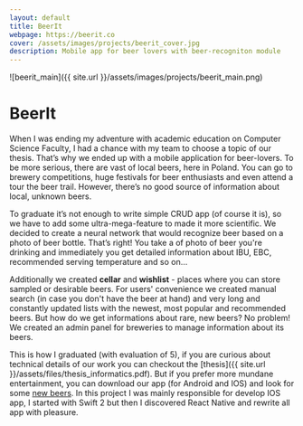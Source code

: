 ```yaml
---
layout: default
title: BeerIt
webpage: https://beerit.co
cover: /assets/images/projects/beerit_cover.jpg
description: Mobile app for beer lovers with beer-recogniton module
---
```


![beerit_main]({{ site.url }}/assets/images/projects/beerit_main.png)

# BeerIt

When I was ending my adventure with academic education on Computer Science Faculty, I had a chance with my team to choose a topic of our thesis. That’s why we ended up with a mobile application for beer-lovers. To be more serious, there are vast of local beers, here in Poland. You can go to brewery competitions, huge festivals for beer enthusiasts and even attend a tour the beer trail. However, there’s no good source of information about local, unknown beers.

To graduate it’s not enough to write simple CRUD app (of course it is), so we have to add some ultra-mega-feature to made it more scientific. We decided to create a neural network that would recognize beer based on a photo of beer bottle. That’s right! You take a of photo of beer you're drinking and immediately you get detailed information about IBU, EBC, recommended serving temperature and so on…

Additionally we created **cellar** and **wishlist** - places where you can store sampled or desirable beers. For users' convenience we created manual search (in case you don't have the beer at hand) and very long and constantly updated lists with the newest, most popular and recommended beers. But how do we get informations about rare, new beers? No problem! We created an admin panel for breweries to manage information about its beers.

This is how I graduated (with evaluation of 5), if you are curious about technical details of our work you can checkout the [thesis]({{ site.url }}/assets/files/thesis_informatics.pdf). But if you prefer more mundane entertainment, you can download our app (for Android and IOS) and look for some [new beers](https://beerit.co/). In this project I was mainly responsible for develop IOS app, I started with Swift 2 but then I discovered React Native and rewrite all app with pleasure.


